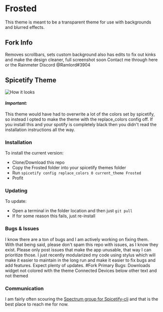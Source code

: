# Frosted
This theme is meant to be a transparent theme for use with backgrounds and blurred effects.

## Fork Info
Removes scrollbars, sets custom background
also has edits to fix out kinks and make the design cleaner, full screenshot soon
Contact me through here or the Rainmeter Discord @Ramlord#3904
## Spicetify Theme
![How it looks](https://github.com/PlasmusAng/Frosted/blob/master/screenshot.png)
#### *Important:*

This theme would have had to overwrite a lot of the colors set by spicetify, so instead I opted to make the theme with the replace_colors config off. If you install this and your spotify is completely black then you didn't read the installation instructions all the way.

### Installation

To install the current version:

* Clone/Download this repo
* Copy the Frosted folder into your spicetify themes folder
* Run `spicetify config replace_colors 0 current_theme Frosted`
* Profit

### Updating

To update:

* Open a terminal in the folder location and then just `git pull`
* If for some reason this fails, just re-install

### Bugs & Issues

I know there are a ton of bugs and I am actively working on fixing them. With that being said, please don't spam this repo with issues, as I know they exist. Please only post issues that make the app unusable, that way I can prioritize those.
I just recently modularized my code using stylus which will make it easier to maintain in the long run and make it easier to fix bugs and add features. Expect plenty of updates.
#Fork
Primary Bugs: 
Downloads widget not colored with the theme
Connected Devices below other text and not themed
### Communication

I am fairly often scouring the [Spectrum group for Spicetify-cli](https://spectrum.chat/spicetify?tab=posts) and that is the best place to reach me for now.


